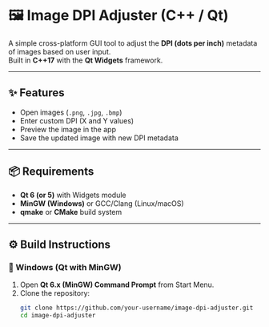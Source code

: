 # 🖼️ Image DPI Adjuster (C++ / Qt)

A simple cross-platform GUI tool to adjust the **DPI (dots per inch)** metadata of images based on user input.  
Built in **C++17** with the **Qt Widgets** framework.

---

## ✨ Features
- Open images (`.png`, `.jpg`, `.bmp`)
- Enter custom DPI (X and Y values)
- Preview the image in the app
- Save the updated image with new DPI metadata

---

## 📦 Requirements
- **Qt 6 (or 5)** with Widgets module
- **MinGW (Windows)** or GCC/Clang (Linux/macOS)
- **qmake** or **CMake** build system

---

## ⚙️ Build Instructions

### 🔹 Windows (Qt with MinGW)
1. Open **Qt 6.x (MinGW) Command Prompt** from Start Menu.
2. Clone the repository:
   ```bash
   git clone https://github.com/your-username/image-dpi-adjuster.git
   cd image-dpi-adjuster

